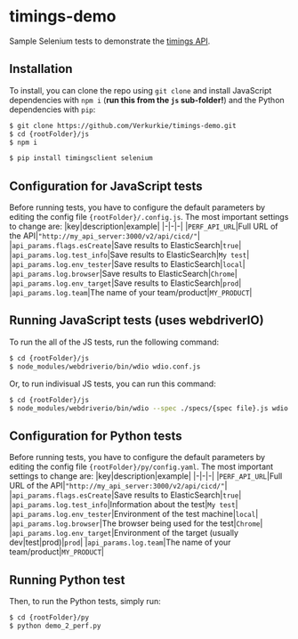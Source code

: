 # timings-demo
Sample Selenium tests to demonstrate the [timings API](https://www.github.com/godaddy/timings).

## Installation
To install, you can clone the repo using `git clone` and install JavaScript dependencies with `npm i` (**run this from the `js` sub-folder!**) and the Python dependencies with `pip`:

```bash
$ git clone https://github.com/Verkurkie/timings-demo.git
$ cd {rootFolder}/js
$ npm i
```
```bash
$ pip install timingsclient selenium
```

## Configuration for JavaScript tests
Before running tests, you have to configure the default parameters by editing the config file `{rootFolder}/.config.js`. The most important settings to change are:
|key|description|example|
|-|-|-|
|`PERF_API_URL`|Full URL of the API|`"http://my_api_server:3000/v2/api/cicd/"`|
|`api_params.flags.esCreate`|Save results to ElasticSearch|`true`|
|`api_params.log.test_info`|Save results to ElasticSearch|`My test`|
|`api_params.log.env_tester`|Save results to ElasticSearch|`local`|
|`api_params.log.browser`|Save results to ElasticSearch|`Chrome`|
|`api_params.log.env_target`|Save results to ElasticSearch|`prod`|
|`api_params.log.team`|The name of your team/product|`MY_PRODUCT`|

## Running JavaScript tests (uses webdriverIO)

To run the all of the JS tests, run the following command:

```bash
$ cd {rootFolder}/js
$ node_modules/webdriverio/bin/wdio wdio.conf.js
```

Or, to run indivisual JS tests, you can run this command:

```bash
$ cd {rootFolder}/js
$ node_modules/webdriverio/bin/wdio --spec ./specs/{spec file}.js wdio.conf.js
```

## Configuration for Python tests
Before running tests, you have to configure the default parameters by editing the config file `{rootFolder}/py/config.yaml`. The most important settings to change are:
|key|description|example|
|-|-|-|
|`PERF_API_URL`|Full URL of the API|`"http://my_api_server:3000/v2/api/cicd/"`|
|`api_params.flags.esCreate`|Save results to ElasticSearch|`true`|
|`api_params.log.test_info`|Information about the test|`My test`|
|`api_params.log.env_tester`|Environment of the test machine|`local`|
|`api_params.log.browser`|The browser being used for the test|`Chrome`|
|`api_params.log.env_target`|Environment of the target (usually dev|test|prod)|`prod`|
|`api_params.log.team`|The name of your team/product|`MY_PRODUCT`|

## Running Python test
Then, to run the Python tests, simply run:

```bash
$ cd {rootFolder}/py
$ python demo_2_perf.py
```

